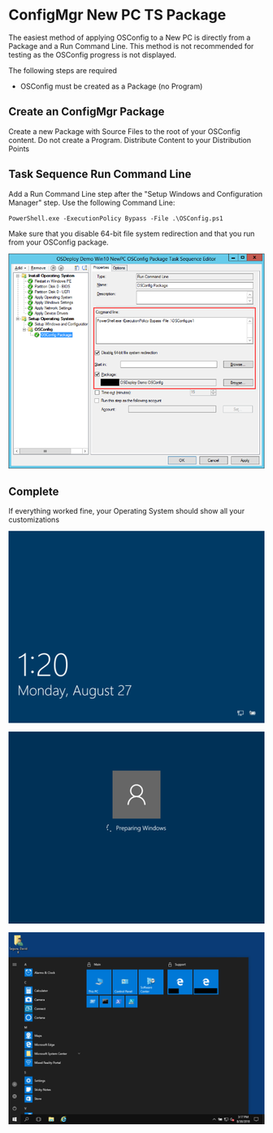# ConfigMgr New PC TS Package

The easiest method of applying OSConfig to a New PC is directly from a Package and a Run Command Line.  This method is not recommended for testing as the OSConfig progress is not displayed.

The following steps are required

* OSConfig must be created as a Package \(no Program\)

## Create an ConfigMgr Package

Create a new Package with Source Files to the root of your OSConfig content.  Do not create a Program.  Distribute Content to your Distribution Points

## Task Sequence Run Command Line

Add a Run Command Line step after the "Setup Windows and Configuration Manager" step.  Use the following Command Line:

```text
PowerShell.exe -ExecutionPolicy Bypass -File .\OSConfig.ps1
```

Make sure that you disable 64-bit file system redirection and that you run from your OSConfig package.

![](../../.gitbook/assets/2018-08-27_14-39-12.png)

## Complete

If everything worked fine, your Operating System should show all your customizations

![](../../.gitbook/assets/2018-08-27_13-20-06.png)

![](../../.gitbook/assets/2018-08-30_15-16-30.png)

![The Support Group is from the Domain GPO](../../.gitbook/assets/2018-08-30_15-17-46.png)



